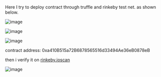 Here I try to deploy contract through truffle and rinkeby test net.
as shown below.

![image](https://user-images.githubusercontent.com/92707096/175762575-a9600530-8c78-407d-a5a5-8620833d4efc.png)

![image](https://user-images.githubusercontent.com/92707096/175762411-104187c6-b98a-4890-84ec-d571009c08a6.png)

![image](https://user-images.githubusercontent.com/92707096/175762528-0b6dde58-59c4-4d5d-98e5-e47cbac34ba2.png)

contract address: 0xa410B515a72B6878565516d33494Ae36eB0878eB

then i verify it on [rinkeby.ioscan](https://rinkeby.etherscan.io/tx/0x41e12d2632e893c63d5ed1ae97f8be3d09ac00f7130423e9499b422d0bc7c76d)

![image](https://user-images.githubusercontent.com/92707096/175762689-835eeeb6-616c-4556-87b8-b544eb5761cb.png)
